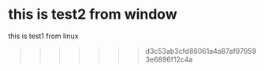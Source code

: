 this is test2 from  window
=======
this is test1 from linux
>>>>>>> d3c53ab3cfd86061a4a87af979593e6896f12c4a
